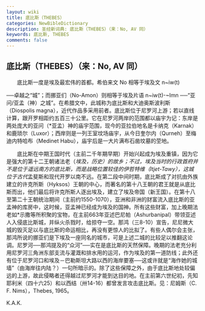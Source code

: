 ```yaml
---
layout: wiki
title: 底比斯（THEBES）
categories: NewBibleDictionary
description: 圣经新词典: 底比斯（THEBES）（来：No, AV 同）
keywords: 底比斯, THEBES
comments: false
---
```


## 底比斯（THEBES）（来：No, AV 同）

　　底比斯一度是埃及最宏伟的首都。希伯来文 No 相等于埃及文 n~iw(t)

──卓越之“城”；而挪亚们（No-Amon）则相等于埃及片语 n~iw(t)-~Imn ──“亚问/亚孟（神）之城”。在希腊文中，此城称为底比斯和大迪奥斯波利斯（Diospolis magna），近代作品多采用前者。底比斯位于尼罗河上游；若以直线计算，跟开罗相距约五百三十公里。它在尼罗河两岸的范围都以庙宇为记：东岸是两处庞大的亚问（*亚孟）神的庙宇范围，现今的亚拉伯地名是卡纳克（Karnak）和鹿琐尔（Luxor）；西岸则是一列王室坟场庙宇，从今日奎尔内（Qurneh）至梅迪内特哈布（Medinet Habu），庙宇后是一大片满布石凿坟墓的茔地。

　　底比斯在中期王国时代（主前二千年期早期）开始兴起成为埃及重镇，因为它是强大的第十二王朝诸法老（*埃及，历史）的故乡；不过，埃及当时的行政首府并不是位于遥远南方的底比斯，而是战略位置较佳的伊哲特维（Itjet-Tawy），这城位于古代*孟斐斯和现代开罗以南不远。在第二段中间时期，底比斯成了对抗由外族建立的许克所斯（Hyksos）王朝的中心，而著名的第十八王朝的君王就是从底比斯而出，他们最后将许克所斯人逐出埃及，建立了埃及帝国（新王国）。在第十八至第二十王朝统治期间（主前约1550-1070），亚洲和非洲的财富流入底比斯的亚孟神的库房中，这时候，亚孟神已经成为埃及的国神。所有这些财富，加上晚期法老如*示撒等所积聚的宝物，在主前663年亚述巴尼帕（Ashurbanipal）带领亚述人入侵底比斯城，并纵火杀戮时，给掠夺一空。那鸿（三8-10）宣告，尼尼微大城的毁灭足以与底比斯的命运相比，再没有更惊人的比拟了。有些人偶尔会主张，那鸿所说的挪亚们是下埃及一座同名的城市，可是上述二城的比较足以推翻这论调。尼罗河──那鸿提及的“众河”──实在是底比斯的天然保障。晚期的法老充分利用尼罗河三角洲东部支流与灌溉和排水用的运河，作为埃及的第一道防线；此外还有位于尼罗河口和埃及－巴勒斯坦大路以西的海岸要塞──这或许就是“海作她的城墙”（由海岸往内陆？）一句所暗示的。除了这些保障之外，由于底比斯地处较偏远的上游，故此侵略者还得越过尼罗河才能到达目的地。在主前第六世纪初，先知耶利米（四十六25）和以西结（卅14-16）都曾发言攻击底比斯。见：尼姆斯（C. F. Nims），Thebes, 1965。

K.A.K.








